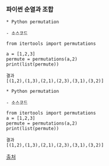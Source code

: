 ### 파이썬 순열과 조합 

```
* Python permutation

- 소스코드 

from itertools import permutations

a = [1,2,3]
permute = permutations(a,2)
print(list(permute))

결과
[(1,2),(1,3),(2,1),(2,3),(3,1),(3,2)]

* Python permutation

- 소스코드 

from itertools import permutations
a = [1,2,3]
permute = permutations(a,2)
print(list(permute))

결과
[(1,2),(1,3),(2,1),(2,3),(3,1),(3,2)]
```
[출처](https://medium.com/@hckcksrl/python-permutation-combination-a7bf9e5d6ab3)
